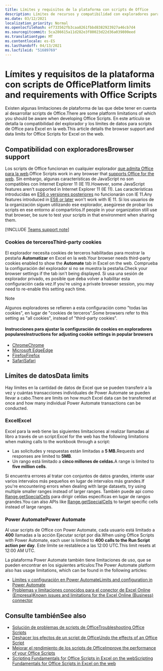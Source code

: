 ```yaml
---
title: Límites y requisitos de la plataforma con scripts de Office
description: Límites de recursos y compatibilidad con exploradores para scripts de Office cuando se usan con Excel en la web
ms.date: 03/12/2021
localization_priority: Normal
ms.openlocfilehash: ef733562fb3caa8261fbbd8382923927a46cb7d4
ms.sourcegitcommit: 5ca286615a11d282e3f80023d22d36a039800eed
ms.translationtype: MT
ms.contentlocale: es-ES
ms.lasthandoff: 04/13/2021
ms.locfileid: "51689769"
---
```

# <a name="platform-limits-and-requirements-with-office-scripts"></a><span data-ttu-id="c29f4-103">Límites y requisitos de la plataforma con scripts de Office</span><span class="sxs-lookup"><span data-stu-id="c29f4-103">Platform limits and requirements with Office Scripts</span></span>

<span data-ttu-id="c29f4-104">Existen algunas limitaciones de plataforma de las que debe tener en cuenta al desarrollar scripts de Office.</span><span class="sxs-lookup"><span data-stu-id="c29f4-104">There are some platform limitations of which you should be aware when developing Office Scripts.</span></span> <span data-ttu-id="c29f4-105">En este artículo se detalla la compatibilidad del explorador y los límites de datos para scripts de Office para Excel en la web.</span><span class="sxs-lookup"><span data-stu-id="c29f4-105">This article details the browser support and data limits for Office Scripts for Excel on the web.</span></span>

## <a name="browser-support"></a><span data-ttu-id="c29f4-106">Compatibilidad con exploradores</span><span class="sxs-lookup"><span data-stu-id="c29f4-106">Browser support</span></span>

<span data-ttu-id="c29f4-107">Los scripts de Office funcionan en cualquier explorador [que admita Office para la web](https://support.microsoft.com/office/ad1303e0-a318-47aa-b409-d3a5eb44e452).</span><span class="sxs-lookup"><span data-stu-id="c29f4-107">Office Scripts work in any browser that [supports Office for the web](https://support.microsoft.com/office/ad1303e0-a318-47aa-b409-d3a5eb44e452).</span></span> <span data-ttu-id="c29f4-108">Sin embargo, algunas características de JavaScript no son compatibles con Internet Explorer 11 (IE 11).</span><span class="sxs-lookup"><span data-stu-id="c29f4-108">However, some JavaScript features aren't supported in Internet Explorer 11 (IE 11).</span></span> <span data-ttu-id="c29f4-109">Las características introducidas en [ES6 o versiones posteriores](https://www.w3schools.com/Js/js_es6.asp) no funcionarán con IE 11.</span><span class="sxs-lookup"><span data-stu-id="c29f4-109">Any features introduced in [ES6 or later](https://www.w3schools.com/Js/js_es6.asp) won't work with IE 11.</span></span> <span data-ttu-id="c29f4-110">Si los usuarios de la organización siguen utilizando ese explorador, asegúrese de probar los scripts en ese entorno al compartirlos.</span><span class="sxs-lookup"><span data-stu-id="c29f4-110">If people in your organization still use that browser, be sure to test your scripts in that environment when sharing them.</span></span>

[!INCLUDE [Teams support note](../includes/teams-support-note.md)]

### <a name="third-party-cookies"></a><span data-ttu-id="c29f4-111">Cookies de terceros</span><span class="sxs-lookup"><span data-stu-id="c29f4-111">Third-party cookies</span></span>

<span data-ttu-id="c29f4-112">El explorador necesita cookies de terceros habilitadas para mostrar la pestaña **Automatizar** en Excel en la web.</span><span class="sxs-lookup"><span data-stu-id="c29f4-112">Your browser needs third-party cookies enabled to show the **Automate** tab in Excel on the web.</span></span> <span data-ttu-id="c29f4-113">Comprueba la configuración del explorador si no se muestra la pestaña.</span><span class="sxs-lookup"><span data-stu-id="c29f4-113">Check your browser settings if the tab isn't being displayed.</span></span> <span data-ttu-id="c29f4-114">Si usa una sesión de explorador privado, es posible que deba volver a habilitar esta configuración cada vez.</span><span class="sxs-lookup"><span data-stu-id="c29f4-114">If you're using a private browser session, you may need to re-enable this setting each time.</span></span>

> [!NOTE]
> <span data-ttu-id="c29f4-115">Algunos exploradores se refieren a esta configuración como "todas las cookies", en lugar de "cookies de terceros".</span><span class="sxs-lookup"><span data-stu-id="c29f4-115">Some browsers refer to this setting as "all cookies", instead of "third-party cookies".</span></span>

#### <a name="instructions-for-adjusting-cookie-settings-in-popular-browsers"></a><span data-ttu-id="c29f4-116">Instrucciones para ajustar la configuración de cookies en exploradores populares</span><span class="sxs-lookup"><span data-stu-id="c29f4-116">Instructions for adjusting cookie settings in popular browsers</span></span>

- [<span data-ttu-id="c29f4-117">Chrome</span><span class="sxs-lookup"><span data-stu-id="c29f4-117">Chrome</span></span>](https://support.google.com/chrome/answer/95647)
- [<span data-ttu-id="c29f4-118">Microsoft Edge</span><span class="sxs-lookup"><span data-stu-id="c29f4-118">Edge</span></span>](https://support.microsoft.com/microsoft-edge/temporarily-allow-cookies-and-site-data-in-microsoft-edge-597f04f2-c0ce-f08c-7c2b-541086362bd2)
- [<span data-ttu-id="c29f4-119">Firefox</span><span class="sxs-lookup"><span data-stu-id="c29f4-119">Firefox</span></span>](https://support.mozilla.org/kb/disable-third-party-cookies)
- [<span data-ttu-id="c29f4-120">Safari</span><span class="sxs-lookup"><span data-stu-id="c29f4-120">Safari</span></span>](https://support.apple.com/guide/safari/manage-cookies-and-website-data-sfri11471/mac)

## <a name="data-limits"></a><span data-ttu-id="c29f4-121">Límites de datos</span><span class="sxs-lookup"><span data-stu-id="c29f4-121">Data limits</span></span>

<span data-ttu-id="c29f4-122">Hay límites en la cantidad de datos de Excel que se pueden transferir a la vez y cuántas transacciones individuales de Power Automate se pueden llevar a cabo.</span><span class="sxs-lookup"><span data-stu-id="c29f4-122">There are limits on how much Excel data can be transferred at once and how many individual Power Automate transactions can be conducted.</span></span>

### <a name="excel"></a><span data-ttu-id="c29f4-123">Excel</span><span class="sxs-lookup"><span data-stu-id="c29f4-123">Excel</span></span>

<span data-ttu-id="c29f4-124">Excel para la web tiene las siguientes limitaciones al realizar llamadas al libro a través de un script:</span><span class="sxs-lookup"><span data-stu-id="c29f4-124">Excel for the web has the following limitations when making calls to the workbook through a script:</span></span>

- <span data-ttu-id="c29f4-125">Las solicitudes y respuestas están limitadas a **5 MB.**</span><span class="sxs-lookup"><span data-stu-id="c29f4-125">Requests and responses are limited to **5MB**.</span></span>
- <span data-ttu-id="c29f4-126">Un rango está limitado a **cinco millones de celdas.**</span><span class="sxs-lookup"><span data-stu-id="c29f4-126">A range is limited to **five million cells**.</span></span>

<span data-ttu-id="c29f4-127">Si encuentra errores al tratar con conjuntos de datos grandes, intente usar varios intervalos más pequeños en lugar de intervalos más grandes.</span><span class="sxs-lookup"><span data-stu-id="c29f4-127">If you're encountering errors when dealing with large datasets, try using multiple smaller ranges instead of larger ranges.</span></span> <span data-ttu-id="c29f4-128">También puede api como [Range.getSpecialCells](/javascript/api/office-scripts/excelscript/excelscript.range#getspecialcells-celltype--cellvaluetype-) para dirigir celdas específicas en lugar de rangos grandes.</span><span class="sxs-lookup"><span data-stu-id="c29f4-128">You can also APIs like [Range.getSpecialCells](/javascript/api/office-scripts/excelscript/excelscript.range#getspecialcells-celltype--cellvaluetype-) to target specific cells instead of large ranges.</span></span>

### <a name="power-automate"></a><span data-ttu-id="c29f4-129">Power Automate</span><span class="sxs-lookup"><span data-stu-id="c29f4-129">Power Automate</span></span>

<span data-ttu-id="c29f4-130">Al usar scripts de Office con Power Automate, cada usuario está limitado a **400** llamadas a la acción Ejecutar script por día.</span><span class="sxs-lookup"><span data-stu-id="c29f4-130">When using Office Scripts with Power Automate, each user is limited to **400 calls to the Run Script action per day**.</span></span> <span data-ttu-id="c29f4-131">Este límite se restablece a las 12:00 UTC.</span><span class="sxs-lookup"><span data-stu-id="c29f4-131">This limit resets at 12:00 AM UTC.</span></span>

<span data-ttu-id="c29f4-132">La plataforma Power Automate también tiene limitaciones de uso, que se pueden encontrar en los siguientes artículos:</span><span class="sxs-lookup"><span data-stu-id="c29f4-132">The Power Automate platform also has usage limitations, which can be found in the following articles:</span></span>

- [<span data-ttu-id="c29f4-133">Límites y configuración en Power Automate</span><span class="sxs-lookup"><span data-stu-id="c29f4-133">Limits and configuration in Power Automate</span></span>](/power-automate/limits-and-config)
- [<span data-ttu-id="c29f4-134">Problemas y limitaciones conocidos para el conector de Excel Online (Empresa)</span><span class="sxs-lookup"><span data-stu-id="c29f4-134">Known issues and limitations for the Excel Online (Business) connector</span></span>](/connectors/excelonlinebusiness/#known-issues-and-limitations)

## <a name="see-also"></a><span data-ttu-id="c29f4-135">Consulte también</span><span class="sxs-lookup"><span data-stu-id="c29f4-135">See also</span></span>

- [<span data-ttu-id="c29f4-136">Solución de problemas de scripts de Office</span><span class="sxs-lookup"><span data-stu-id="c29f4-136">Troubleshooting Office Scripts</span></span>](troubleshooting.md)
- [<span data-ttu-id="c29f4-137">Deshacer los efectos de un script de Office</span><span class="sxs-lookup"><span data-stu-id="c29f4-137">Undo the effects of an Office Script</span></span>](undo.md)
- [<span data-ttu-id="c29f4-138">Mejorar el rendimiento de los scripts de Office</span><span class="sxs-lookup"><span data-stu-id="c29f4-138">Improve the performance of your Office Scripts</span></span>](../develop/web-client-performance.md)
- [<span data-ttu-id="c29f4-139">Scripting Fundamentals for Office Scripts in Excel on the web</span><span class="sxs-lookup"><span data-stu-id="c29f4-139">Scripting Fundamentals for Office Scripts in Excel on the web</span></span>](../develop/scripting-fundamentals.md)
